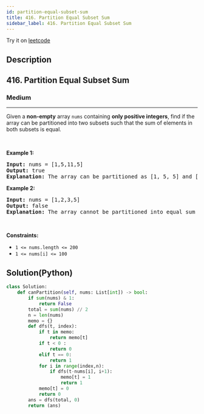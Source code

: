 ```yaml
---
id: partition-equal-subset-sum
title: 416. Partition Equal Subset Sum
sidebar_label: 416. Partition Equal Subset Sum
---
```


Try it on <a href='https://leetcode.com/problems/partition-equal-subset-sum'>leetcode</a>
## Description
<div class="description">
<h2>416. Partition Equal Subset Sum</h2><h3>Medium</h3><hr><div><p>Given a <strong>non-empty</strong> array <code>nums</code> containing <strong>only positive integers</strong>, find if the array can be partitioned into two subsets such that the sum of elements in both subsets is equal.</p>

<p>&nbsp;</p>
<p><strong>Example 1:</strong></p>

<pre><strong>Input:</strong> nums = [1,5,11,5]
<strong>Output:</strong> true
<strong>Explanation:</strong> The array can be partitioned as [1, 5, 5] and [11].
</pre>

<p><strong>Example 2:</strong></p>

<pre><strong>Input:</strong> nums = [1,2,3,5]
<strong>Output:</strong> false
<strong>Explanation:</strong> The array cannot be partitioned into equal sum subsets.
</pre>

<p>&nbsp;</p>
<p><strong>Constraints:</strong></p>

<ul>
	<li><code>1 &lt;= nums.length &lt;= 200</code></li>
	<li><code>1 &lt;= nums[i] &lt;= 100</code></li>
</ul>
</div>
</div>

## Solution(Python)
```Python
class Solution:
    def canPartition(self, nums: List[int]) -> bool:
        if sum(nums) & 1:
            return False
        total = sum(nums) // 2
        n = len(nums)
        memo = {}
        def dfs(t, index):
            if t in memo:
                return memo[t]
            if t < 0 :
                return 0
            elif t == 0:
                return 1
            for i in range(index,n):
                if dfs(t-nums[i], i+1):
                    memo[t] = 1
                    return 1
            memo[t] = 0
            return 0
        ans = dfs(total, 0)
        return (ans)
```